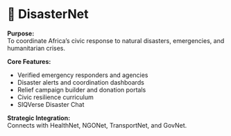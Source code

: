 # 🚨 DisasterNet

**Purpose:**  
To coordinate Africa’s civic response to natural disasters, emergencies, and humanitarian crises.

**Core Features:**
- Verified emergency responders and agencies
- Disaster alerts and coordination dashboards
- Relief campaign builder and donation portals
- Civic resilience curriculum
- SIQVerse Disaster Chat

**Strategic Integration:**  
Connects with HealthNet, NGONet, TransportNet, and GovNet.
